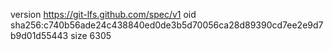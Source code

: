 version https://git-lfs.github.com/spec/v1
oid sha256:c740b56ade24c438840ed0de3b5d70056ca28d89390cd7ee2e9d7b9d01d55443
size 6305

